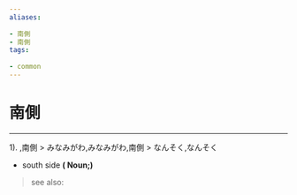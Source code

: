 ```yaml
---
aliases:
    
- 南側
- 南側
tags:
    
- common
---
```


# 南側
---
1).
,南側 > みなみがわ,みなみがわ,南側 > なんそく,なんそく

- south side
**( Noun;)**
> see also: 
            